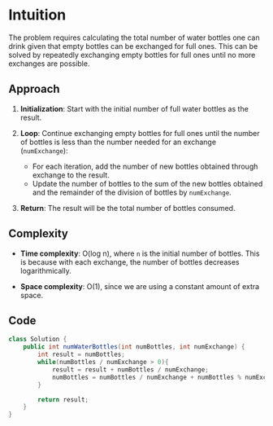 # Intuition

The problem requires calculating the total number of water bottles one can drink given that empty bottles can be exchanged for full ones. This can be solved by repeatedly exchanging empty bottles for full ones until no more exchanges are possible.

## Approach

1. **Initialization**: Start with the initial number of full water bottles as the result.

2. **Loop**: Continue exchanging empty bottles for full ones until the number of bottles is less than the number needed for an exchange (`numExchange`):
   - For each iteration, add the number of new bottles obtained through exchange to the result.
   - Update the number of bottles to the sum of the new bottles obtained and the remainder of the division of bottles by `numExchange`.

3. **Return**: The result will be the total number of bottles consumed.

## Complexity

- **Time complexity**: O(log n), where `n` is the initial number of bottles. This is because with each exchange, the number of bottles decreases logarithmically.

- **Space complexity**: O(1), since we are using a constant amount of extra space.

## Code

```Java
class Solution {
    public int numWaterBottles(int numBottles, int numExchange) {
        int result = numBottles;
        while(numBottles / numExchange > 0){
            result = result + numBottles / numExchange;
            numBottles = numBottles / numExchange + numBottles % numExchange;
        }

        return result;
    }
}
```
